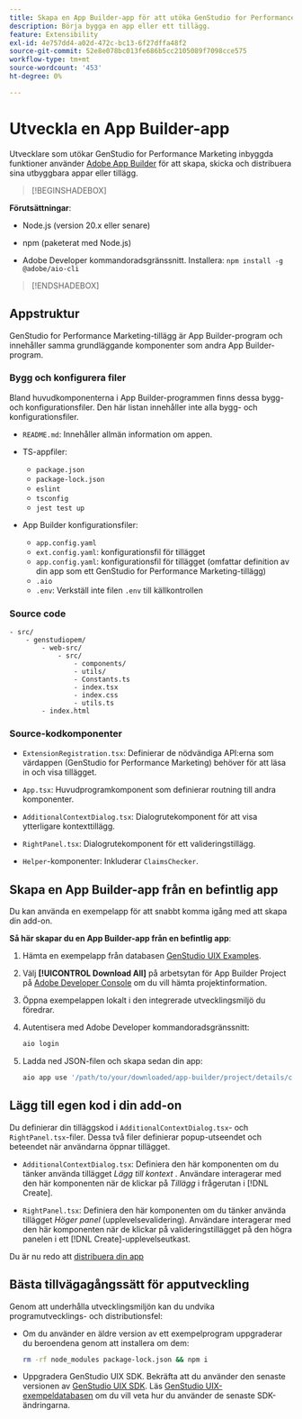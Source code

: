 ```yaml
---
title: Skapa en App Builder-app för att utöka GenStudio for Performance Marketing
description: Börja bygga en app eller ett tillägg.
feature: Extensibility
exl-id: 4e757dd4-a02d-472c-bc13-6f27dffa48f2
source-git-commit: 52e8e078bc013fe686b5cc2105089f7098cce575
workflow-type: tm+mt
source-wordcount: '453'
ht-degree: 0%

---
```


# Utveckla en App Builder-app

Utvecklare som utökar GenStudio for Performance Marketing inbyggda funktioner använder [Adobe App Builder](https://developer.adobe.com/app-builder/) för att skapa, skicka och distribuera sina utbyggbara appar eller tillägg.

>[!BEGINSHADEBOX]

**Förutsättningar**:

* Node.js (version 20.x eller senare)

* npm (paketerat med Node.js)

* Adobe Developer kommandoradsgränssnitt. Installera: `npm install -g @adobe/aio-cli`

>[!ENDSHADEBOX]

## Appstruktur

GenStudio for Performance Marketing-tillägg är App Builder-program och innehåller samma grundläggande komponenter som andra App Builder-program.

### Bygg och konfigurera filer

Bland huvudkomponenterna i App Builder-programmen finns dessa bygg- och konfigurationsfiler. Den här listan innehåller inte alla bygg- och konfigurationsfiler.

* `README.md`: Innehåller allmän information om appen.

* TS-appfiler:

   * `package.json`
   * `package-lock.json`
   * `eslint`
   * `tsconfig`
   * `jest test up`

* App Builder konfigurationsfiler:

   * `app.config.yaml`
   * `ext.config.yaml`: konfigurationsfil för tillägget
   * `app.config.yaml`: konfigurationsfil för tillägget (omfattar definition av din app som ett GenStudio for Performance Marketing-tillägg)
   * `.aio`
   * `.env`: Verkställ inte filen `.env` till källkontrollen

### Source code

```
- src/
    - genstudiopem/
        - web-src/
            - src/
                - components/
                - utils/
                - Constants.ts
                - index.tsx
                - index.css
                - utils.ts
        - index.html
```

### Source-kodkomponenter

* `ExtensionRegistration.tsx`: Definierar de nödvändiga API:erna som värdappen (GenStudio for Performance Marketing) behöver för att läsa in och visa tillägget.

* `App.tsx`: Huvudprogramkomponent som definierar routning till andra komponenter.

* `AdditionalContextDialog.tsx`: Dialogrutekomponent för att visa ytterligare kontexttillägg.

* `RightPanel.tsx`: Dialogrutekomponent för ett valideringstillägg.

* `Helper`-komponenter: Inkluderar `ClaimsChecker`.

## Skapa en App Builder-app från en befintlig app

Du kan använda en exempelapp för att snabbt komma igång med att skapa din add-on.

**Så här skapar du en App Builder-app från en befintlig app**:

1. Hämta en exempelapp från databasen [GenStudio UIX Examples](https://github.com/adobe/genstudio-uix-examples).

1. Välj **[!UICONTROL Download All]** på arbetsytan för App Builder Project på [Adobe Developer Console](https://developer.adobe.com/console/) om du vill hämta projektinformation.

1. Öppna exempelappen lokalt i den integrerade utvecklingsmiljö du föredrar.

1. Autentisera med Adobe Developer kommandoradsgränssnitt:

   ```bash
   aio login
   ```

1. Ladda ned JSON-filen och skapa sedan din app:

   ```bash
   aio app use '/path/to/your/downloaded/app-builder/project/details/config.json'
   ```

## Lägg till egen kod i din add-on

Du definierar din tilläggskod i `AdditionalContextDialog.tsx`- och `RightPanel.tsx`-filer. Dessa två filer definierar popup-utseendet och beteendet när användarna öppnar tillägget.

* `AdditionalContextDialog.tsx`: Definiera den här komponenten om du tänker använda tillägget _Lägg till kontext_ . Användare interagerar med den här komponenten när de klickar på _Tillägg_ i frågerutan i [!DNL Create].

* `RightPanel.tsx`: Definiera den här komponenten om du tänker använda tillägget _Höger panel_ (upplevelsevalidering). Användare interagerar med den här komponenten när de klickar på valideringstillägget på den högra panelen i ett [!DNL Create]-upplevelseutkast.

Du är nu redo att [distribuera din app](deploy-app.md)

## Bästa tillvägagångssätt för apputveckling

Genom att underhålla utvecklingsmiljön kan du undvika programutvecklings- och distributionsfel:

* Om du använder en äldre version av ett exempelprogram uppgraderar du beroendena genom att installera om dem:

  ```bash
  rm -rf node_modules package-lock.json && npm i
  ```

* Uppgradera GenStudio UIX SDK. Bekräfta att du använder den senaste versionen av [GenStudio UIX SDK](https://github.com/adobe/genstudio-uix-sdk). Läs [GenStudio UIX-exempeldatabasen](https://github.com/adobe/genstudio-uix-examples) om du vill veta hur du använder de senaste SDK-ändringarna.
